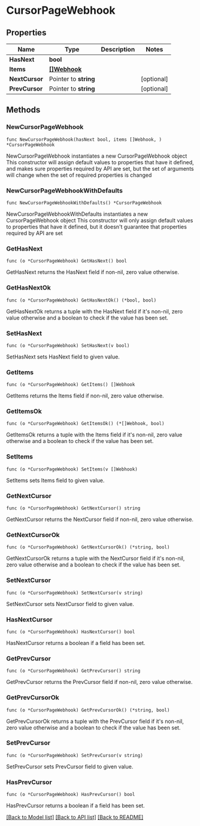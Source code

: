# CursorPageWebhook

## Properties

Name | Type | Description | Notes
------------ | ------------- | ------------- | -------------
**HasNext** | **bool** |  | 
**Items** | [**[]Webhook**](Webhook.md) |  | 
**NextCursor** | Pointer to **string** |  | [optional] 
**PrevCursor** | Pointer to **string** |  | [optional] 

## Methods

### NewCursorPageWebhook

`func NewCursorPageWebhook(hasNext bool, items []Webhook, ) *CursorPageWebhook`

NewCursorPageWebhook instantiates a new CursorPageWebhook object
This constructor will assign default values to properties that have it defined,
and makes sure properties required by API are set, but the set of arguments
will change when the set of required properties is changed

### NewCursorPageWebhookWithDefaults

`func NewCursorPageWebhookWithDefaults() *CursorPageWebhook`

NewCursorPageWebhookWithDefaults instantiates a new CursorPageWebhook object
This constructor will only assign default values to properties that have it defined,
but it doesn't guarantee that properties required by API are set

### GetHasNext

`func (o *CursorPageWebhook) GetHasNext() bool`

GetHasNext returns the HasNext field if non-nil, zero value otherwise.

### GetHasNextOk

`func (o *CursorPageWebhook) GetHasNextOk() (*bool, bool)`

GetHasNextOk returns a tuple with the HasNext field if it's non-nil, zero value otherwise
and a boolean to check if the value has been set.

### SetHasNext

`func (o *CursorPageWebhook) SetHasNext(v bool)`

SetHasNext sets HasNext field to given value.


### GetItems

`func (o *CursorPageWebhook) GetItems() []Webhook`

GetItems returns the Items field if non-nil, zero value otherwise.

### GetItemsOk

`func (o *CursorPageWebhook) GetItemsOk() (*[]Webhook, bool)`

GetItemsOk returns a tuple with the Items field if it's non-nil, zero value otherwise
and a boolean to check if the value has been set.

### SetItems

`func (o *CursorPageWebhook) SetItems(v []Webhook)`

SetItems sets Items field to given value.


### GetNextCursor

`func (o *CursorPageWebhook) GetNextCursor() string`

GetNextCursor returns the NextCursor field if non-nil, zero value otherwise.

### GetNextCursorOk

`func (o *CursorPageWebhook) GetNextCursorOk() (*string, bool)`

GetNextCursorOk returns a tuple with the NextCursor field if it's non-nil, zero value otherwise
and a boolean to check if the value has been set.

### SetNextCursor

`func (o *CursorPageWebhook) SetNextCursor(v string)`

SetNextCursor sets NextCursor field to given value.

### HasNextCursor

`func (o *CursorPageWebhook) HasNextCursor() bool`

HasNextCursor returns a boolean if a field has been set.

### GetPrevCursor

`func (o *CursorPageWebhook) GetPrevCursor() string`

GetPrevCursor returns the PrevCursor field if non-nil, zero value otherwise.

### GetPrevCursorOk

`func (o *CursorPageWebhook) GetPrevCursorOk() (*string, bool)`

GetPrevCursorOk returns a tuple with the PrevCursor field if it's non-nil, zero value otherwise
and a boolean to check if the value has been set.

### SetPrevCursor

`func (o *CursorPageWebhook) SetPrevCursor(v string)`

SetPrevCursor sets PrevCursor field to given value.

### HasPrevCursor

`func (o *CursorPageWebhook) HasPrevCursor() bool`

HasPrevCursor returns a boolean if a field has been set.


[[Back to Model list]](../README.md#documentation-for-models) [[Back to API list]](../README.md#documentation-for-api-endpoints) [[Back to README]](../README.md)


